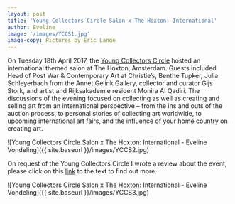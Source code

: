```yaml
---
layout: post
title: 'Young Collectors Circle Salon x The Hoxton: International' 
author: Eveline
image: '/images/YCCS1.jpg'
image-copy: Pictures by Eric Lange
---
```


On Tuesday 18th April 2017, the [Young Collectors Circle](https://youngcollectorscircle.nl/) hosted an international themed salon at The Hoxton, Amsterdam. Guests included Head of Post War & Contemporary Art at Christie’s, Benthe Tupker, Julia Schleyerbach from the Annet Gelink Gallery, collector and curator Gijs Stork, and artist and Rijksakademie resident Monira Al Qadiri. The discussions of the evening focused on collecting as well as creating and selling art from an international perspective – from the ins and outs of the auction process, to personal stories of collecting art worldwide, to upcoming international art fairs, and the influence of your home country on creating art.

![Young Collectors Circle Salon x The Hoxton: International - Eveline Vondeling]({{ site.baseurl }}/images/YCCS2.jpg)

On request of the Young Collectors Circle I wrote a review about the event, please click on this [link](https://independent-collectors.com/people/young-collectors-circle-salon-amsterdam-7/) to the text to find out more. 

![Young Collectors Circle Salon x The Hoxton: International - Eveline Vondeling]({{ site.baseurl }}/images/YCCS3.jpg)
